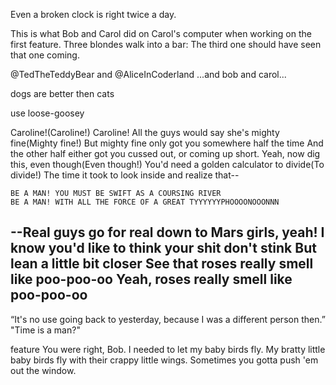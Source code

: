 Even a broken clock is right twice a day.

This is what Bob and Carol did on Carol's computer when working on the first feature. Three blondes walk into a bar: The third one should have seen that one coming.

@TedTheTeddyBear and @AliceInCoderland ...and bob and carol...

dogs are better then cats

use loose-goosey

Caroline!(Caroline!) Caroline!
All the guys would say she's mighty fine(Mighty fine!)
But mighty fine only got you somewhere half the time
And the other half either got you cussed out, or coming up short.
Yeah, now dig this, even though(Even though!)
You'd need a golden calculator to divide(To divide!)
The time it took to look inside and realize that--

    BE A MAN! YOU MUST BE SWIFT AS A COURSING RIVER
    BE A MAN! WITH ALL THE FORCE OF A GREAT TYYYYYYPHOOOONOOONNN

--Real guys go for real down to Mars girls, yeah!
I know you'd like to think your shit don't stink
But lean a little bit closer
See that roses really smell like poo-poo-oo
Yeah, roses really smell like poo-poo-oo
 -------------------
 
“It's no use going back to yesterday, because I was a different person then.”
"Time is a man?"

feature
You were right, Bob. I needed to let my baby birds fly. My bratty little baby birds fly with their crappy little wings. Sometimes you gotta push 'em out the window.